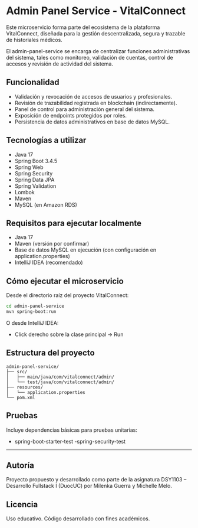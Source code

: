 # Admin Panel Service - VitalConnect
Este microservicio forma parte del ecosistema de la plataforma VitalConnect, diseñada para la gestión descentralizada, segura y trazable de historiales médicos.

El admin-panel-service se encarga de centralizar funciones administrativas del sistema, tales como monitoreo, validación de cuentas, control de accesos y revisión de actividad del sistema.

## Funcionalidad
- Validación y revocación de accesos de usuarios y profesionales.
- Revisión de trazabilidad registrada en blockchain (indirectamente).
- Panel de control para administración general del sistema.
- Exposición de endpoints protegidos por roles.
- Persistencia de datos administrativos en base de datos MySQL.

## Tecnologías a utilizar
- Java 17
- Spring Boot 3.4.5
- Spring Web
- Spring Security
- Spring Data JPA
- Spring Validation
- Lombok
- Maven
- MySQL (en Amazon RDS)

## Requisitos para ejecutar localmente
- Java 17
- Maven (versión por confirmar)
- Base de datos MySQL en ejecución (con configuración en application.properties)
- IntelliJ IDEA (recomendado)

## Cómo ejecutar el microservicio
Desde el directorio raíz del proyecto VitalConnect:
```bash
cd admin-panel-service
mvn spring-boot:run
```

O desde IntelliJ IDEA:
- Click derecho sobre la clase principal → Run

## Estructura del proyecto
```
admin-panel-service/
├── src/
│   ├── main/java/com/vitalconnect/admin/
│   └── test/java/com/vitalconnect/admin/
├── resources/
│   └── application.properties
└── pom.xml
```

## Pruebas
Incluye dependencias básicas para pruebas unitarias:
- spring-boot-starter-test
-spring-security-test

---
## Autoría
Proyecto propuesto y desarrollado como parte de la asignatura DSY1103 – Desarrollo Fullstack I (DuocUC) por Milenka Guerra y Michelle Melo.

## Licencia
Uso educativo. Código desarrollado con fines académicos.
